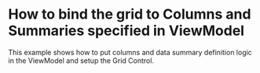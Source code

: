 # How to bind the grid to Columns and Summaries specified in ViewModel


<p>This example shows how to put columns and data summary definition logic in the ViewModel and setup the Grid Control.</p>

<br/>


